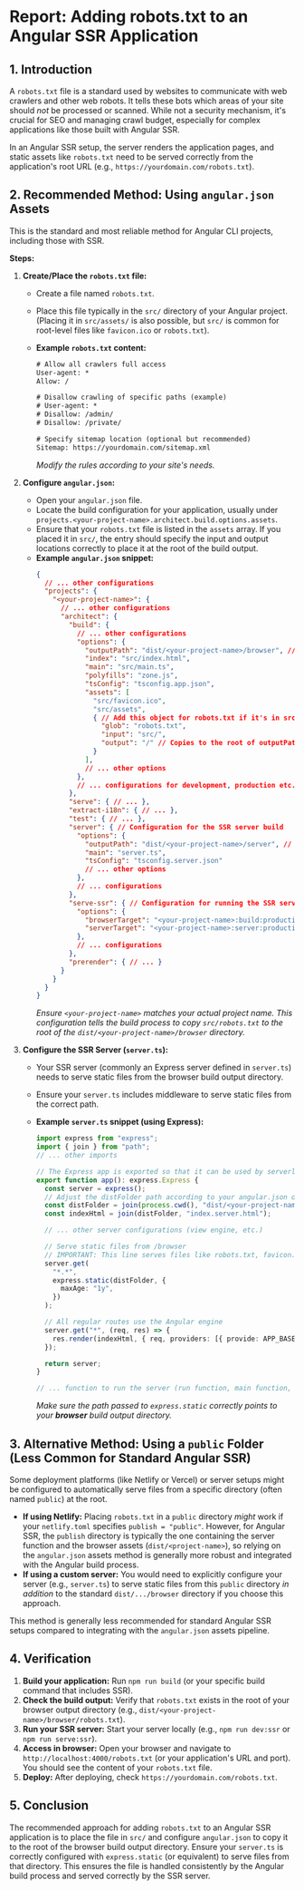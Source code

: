# Report: Adding robots.txt to an Angular SSR Application

## 1. Introduction

A `robots.txt` file is a standard used by websites to communicate with web crawlers and other web robots. It tells these bots which areas of your site should _not_ be processed or scanned. While not a security mechanism, it's crucial for SEO and managing crawl budget, especially for complex applications like those built with Angular SSR.

In an Angular SSR setup, the server renders the application pages, and static assets like `robots.txt` need to be served correctly from the application's root URL (e.g., `https://yourdomain.com/robots.txt`).

## 2. Recommended Method: Using `angular.json` Assets

This is the standard and most reliable method for Angular CLI projects, including those with SSR.

**Steps:**

1.  **Create/Place the `robots.txt` file:**

    - Create a file named `robots.txt`.
    - Place this file typically in the `src/` directory of your Angular project. (Placing it in `src/assets/` is also possible, but `src/` is common for root-level files like `favicon.ico` or `robots.txt`).
    - **Example `robots.txt` content:**

      ```txt
      # Allow all crawlers full access
      User-agent: *
      Allow: /

      # Disallow crawling of specific paths (example)
      # User-agent: *
      # Disallow: /admin/
      # Disallow: /private/

      # Specify sitemap location (optional but recommended)
      Sitemap: https://yourdomain.com/sitemap.xml
      ```

      _Modify the rules according to your site's needs._

2.  **Configure `angular.json`:**

    - Open your `angular.json` file.
    - Locate the build configuration for your application, usually under `projects.<your-project-name>.architect.build.options.assets`.
    - Ensure that your `robots.txt` file is listed in the `assets` array. If you placed it in `src/`, the entry should specify the input and output locations correctly to place it at the root of the build output.
    - **Example `angular.json` snippet:**
      ```json
      {
        // ... other configurations
        "projects": {
          "<your-project-name>": {
            // ... other configurations
            "architect": {
              "build": {
                // ... other configurations
                "options": {
                  "outputPath": "dist/<your-project-name>/browser", // Note the browser output path
                  "index": "src/index.html",
                  "main": "src/main.ts",
                  "polyfills": "zone.js",
                  "tsConfig": "tsconfig.app.json",
                  "assets": [
                    "src/favicon.ico",
                    "src/assets",
                    { // Add this object for robots.txt if it's in src/
                      "glob": "robots.txt",
                      "input": "src/",
                      "output": "/" // Copies to the root of outputPath
                    }
                  ],
                  // ... other options
                },
                // ... configurations for development, production etc.
              },
              "serve": { // ... },
              "extract-i18n": { // ... },
              "test": { // ... },
              "server": { // Configuration for the SSR server build
                "options": {
                  "outputPath": "dist/<your-project-name>/server", // Note the server output path
                  "main": "server.ts",
                  "tsConfig": "tsconfig.server.json"
                  // ... other options
                },
                // ... configurations
              },
              "serve-ssr": { // Configuration for running the SSR server locally
                "options": {
                  "browserTarget": "<your-project-name>:build:production",
                  "serverTarget": "<your-project-name>:server:production"
                },
                // ... configurations
              },
              "prerender": { // ... }
            }
          }
        }
      }
      ```
      _Ensure `<your-project-name>` matches your actual project name._
      _This configuration tells the build process to copy `src/robots.txt` to the root of the `dist/<your-project-name>/browser` directory._

3.  **Configure the SSR Server (`server.ts`):**

    - Your SSR server (commonly an Express server defined in `server.ts`) needs to serve static files from the browser build output directory.
    - Ensure your `server.ts` includes middleware to serve static files from the correct path.
    - **Example `server.ts` snippet (using Express):**

      ```typescript
      import express from "express";
      import { join } from "path";
      // ... other imports

      // The Express app is exported so that it can be used by serverless Functions.
      export function app(): express.Express {
        const server = express();
        // Adjust the distFolder path according to your angular.json outputPath
        const distFolder = join(process.cwd(), "dist/<your-project-name>/browser");
        const indexHtml = join(distFolder, "index.server.html");

        // ... other server configurations (view engine, etc.)

        // Serve static files from /browser
        // IMPORTANT: This line serves files like robots.txt, favicon.ico, assets/*
        server.get(
          "*.*",
          express.static(distFolder, {
            maxAge: "1y",
          })
        );

        // All regular routes use the Angular engine
        server.get("*", (req, res) => {
          res.render(indexHtml, { req, providers: [{ provide: APP_BASE_HREF, useValue: req.baseUrl }] });
        });

        return server;
      }

      // ... function to run the server (run function, main function, etc.)
      ```

      _Make sure the path passed to `express.static` correctly points to your **browser** build output directory._

## 3. Alternative Method: Using a `public` Folder (Less Common for Standard Angular SSR)

Some deployment platforms (like Netlify or Vercel) or server setups might be configured to automatically serve files from a specific directory (often named `public`) at the root.

- **If using Netlify:** Placing `robots.txt` in a `public` directory _might_ work if your `netlify.toml` specifies `publish = "public"`. However, for Angular SSR, the `publish` directory is typically the one containing the server function and the browser assets (`dist/<project-name>`), so relying on the `angular.json` assets method is generally more robust and integrated with the Angular build process.
- **If using a custom server:** You would need to explicitly configure your server (e.g., `server.ts`) to serve static files from this `public` directory _in addition_ to the standard `dist/.../browser` directory if you choose this approach.

This method is generally less recommended for standard Angular SSR setups compared to integrating with the `angular.json` assets pipeline.

## 4. Verification

1.  **Build your application:** Run `npm run build` (or your specific build command that includes SSR).
2.  **Check the build output:** Verify that `robots.txt` exists in the root of your browser output directory (e.g., `dist/<your-project-name>/browser/robots.txt`).
3.  **Run your SSR server:** Start your server locally (e.g., `npm run dev:ssr` or `npm run serve:ssr`).
4.  **Access in browser:** Open your browser and navigate to `http://localhost:4000/robots.txt` (or your application's URL and port). You should see the content of your `robots.txt` file.
5.  **Deploy:** After deploying, check `https://yourdomain.com/robots.txt`.

## 5. Conclusion

The recommended approach for adding `robots.txt` to an Angular SSR application is to place the file in `src/` and configure `angular.json` to copy it to the root of the browser build output directory. Ensure your `server.ts` is correctly configured with `express.static` (or equivalent) to serve files from that directory. This ensures the file is handled consistently by the Angular build process and served correctly by the SSR server.
